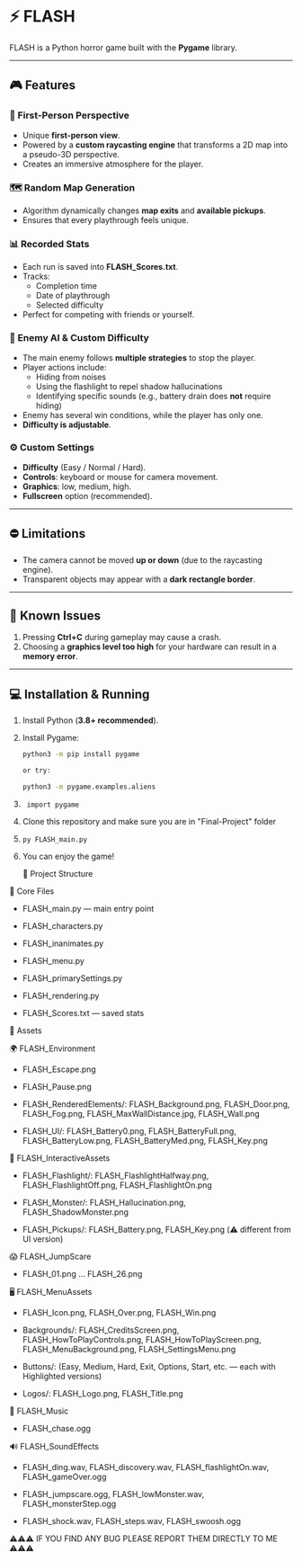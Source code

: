 # ⚡ FLASH  

FLASH is a Python horror game built with the **Pygame** library.  
  
---

## 🎮 Features  

### 🧭 First-Person Perspective  
- Unique **first-person view**.  
- Powered by a **custom raycasting engine** that transforms a 2D map into a pseudo-3D perspective.  
- Creates an immersive atmosphere for the player.  

### 🗺️ Random Map Generation  
- Algorithm dynamically changes **map exits** and **available pickups**.  
- Ensures that every playthrough feels unique.  

### 📊 Recorded Stats  
- Each run is saved into **FLASH_Scores.txt**.  
- Tracks:
  - Completion time  
  - Date of playthrough  
  - Selected difficulty  
- Perfect for competing with friends or yourself.  

### 👾 Enemy AI & Custom Difficulty  
- The main enemy follows **multiple strategies** to stop the player.  
- Player actions include:
  - Hiding from noises  
  - Using the flashlight to repel shadow hallucinations  
  - Identifying specific sounds (e.g., battery drain does **not** require hiding)  
- Enemy has several win conditions, while the player has only one.  
- **Difficulty is adjustable**.  

### ⚙️ Custom Settings  
- **Difficulty** (Easy / Normal / Hard).  
- **Controls**: keyboard or mouse for camera movement.  
- **Graphics**: low, medium, high.  
- **Fullscreen** option (recommended).  

---

## ⛔ Limitations  
- The camera cannot be moved **up or down** (due to the raycasting engine).  
- Transparent objects may appear with a **dark rectangle border**.  

---

## 🐞 Known Issues  
1. Pressing **Ctrl+C** during gameplay may cause a crash.  
2. Choosing a **graphics level too high** for your hardware can result in a **memory error**.  

---

## 💻 Installation & Running  

1. Install Python (**3.8+ recommended**).  
2. Install Pygame:  
   ```bash
   python3 -m pip install pygame
   
   or try:
   
   python3 -m pygame.examples.aliens


3. ```Verify installation in Python shell:
    import pygame
   
5. Clone this repository and make sure you are in "Final-Project" folder


6. ```open FLASH_main.py or press "Run" button
   py FLASH_main.py

7. You can enjoy the game!





   📂 Project Structure

🔑 Core Files

- FLASH_main.py — main entry point

- FLASH_characters.py

- FLASH_inanimates.py

- FLASH_menu.py

- FLASH_primarySettings.py

- FLASH_rendering.py

- FLASH_Scores.txt — saved stats


🎨 Assets

🌍 FLASH_Environment

- FLASH_Escape.png

- FLASH_Pause.png

- FLASH_RenderedElements/: FLASH_Background.png, FLASH_Door.png, FLASH_Fog.png, FLASH_MaxWallDistance.jpg, FLASH_Wall.png

- FLASH_UI/: FLASH_Battery0.png, FLASH_BatteryFull.png, FLASH_BatteryLow.png, FLASH_BatteryMed.png, FLASH_Key.png


🔦 FLASH_InteractiveAssets

- FLASH_Flashlight/: FLASH_FlashlightHalfway.png, FLASH_FlashlightOff.png, FLASH_FlashlightOn.png

- FLASH_Monster/: FLASH_Hallucination.png, FLASH_ShadowMonster.png

- FLASH_Pickups/: FLASH_Battery.png, FLASH_Key.png (⚠️ different from UI version)


😱 FLASH_JumpScare

- FLASH_01.png … FLASH_26.png


🖥️ FLASH_MenuAssets

- FLASH_Icon.png, FLASH_Over.png, FLASH_Win.png

- Backgrounds/: FLASH_CreditsScreen.png, FLASH_HowToPlayControls.png, FLASH_HowToPlayScreen.png, FLASH_MenuBackground.png, FLASH_SettingsMenu.png

- Buttons/: (Easy, Medium, Hard, Exit, Options, Start, etc. — each with Highlighted versions)

- Logos/: FLASH_Logo.png, FLASH_Title.png


🎵 FLASH_Music

- FLASH_chase.ogg


🔊 FLASH_SoundEffects

- FLASH_ding.wav, FLASH_discovery.wav, FLASH_flashlightOn.wav, FLASH_gameOver.ogg

- FLASH_jumpscare.ogg, FLASH_lowMonster.wav, FLASH_monsterStep.ogg

- FLASH_shock.wav, FLASH_steps.wav, FLASH_swoosh.ogg


⚠️⚠️⚠️ IF YOU FIND ANY BUG PLEASE REPORT THEM DIRECTLY TO ME ⚠️⚠️⚠️
